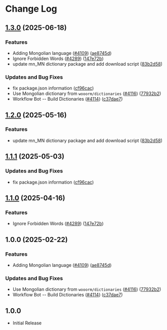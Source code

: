 # Change Log

## [1.3.0](https://github.com/JoshuaKGoldberg/cspell-dicts/compare/@cspell/dict-mn-mn@1.2.0...@cspell/dict-mn-mn@1.3.0) (2025-06-18)


### Features

* Adding Mongolian language ([#4109](https://github.com/JoshuaKGoldberg/cspell-dicts/issues/4109)) ([ae8745d](https://github.com/JoshuaKGoldberg/cspell-dicts/commit/ae8745deab0a57a45e59cbd32373113809710982))
* Ignore Forbidden Words ([#4289](https://github.com/JoshuaKGoldberg/cspell-dicts/issues/4289)) ([147e72b](https://github.com/JoshuaKGoldberg/cspell-dicts/commit/147e72b3a2acbf54013fc46f36f18cb17b8d6ba7))
* update mn_MN dictionary package and add download script ([83b2d58](https://github.com/JoshuaKGoldberg/cspell-dicts/commit/83b2d583166512b05c572f92b28ad05e1843ba84))


### Updates and Bug Fixes

* fix package.json information ([cf96cac](https://github.com/JoshuaKGoldberg/cspell-dicts/commit/cf96cace738432c4fb006460f5ca0f1b79e38a8b))
* Use Mongolian dictionary from `wooorm/dictionaries` ([#4116](https://github.com/JoshuaKGoldberg/cspell-dicts/issues/4116)) ([77932b2](https://github.com/JoshuaKGoldberg/cspell-dicts/commit/77932b27b40283862aa04f5df7bd269492a3c46f))
* Workflow Bot -- Build Dictionaries ([#4114](https://github.com/JoshuaKGoldberg/cspell-dicts/issues/4114)) ([c37dae7](https://github.com/JoshuaKGoldberg/cspell-dicts/commit/c37dae7d20b8448ff92361dd72f65c10701be616))

## [1.2.0](https://github.com/streetsidesoftware/cspell-dicts/compare/@cspell/dict-mn-mn@1.1.1...@cspell/dict-mn-mn@1.2.0) (2025-05-16)


### Features

* update mn_MN dictionary package and add download script ([83b2d58](https://github.com/streetsidesoftware/cspell-dicts/commit/83b2d583166512b05c572f92b28ad05e1843ba84))

## [1.1.1](https://github.com/streetsidesoftware/cspell-dicts/compare/@cspell/dict-mn-mn@1.1.0...@cspell/dict-mn-mn@1.1.1) (2025-05-03)


### Updates and Bug Fixes

* fix package.json information ([cf96cac](https://github.com/streetsidesoftware/cspell-dicts/commit/cf96cace738432c4fb006460f5ca0f1b79e38a8b))

## [1.1.0](https://github.com/streetsidesoftware/cspell-dicts/compare/@cspell/dict-mn-mn@1.0.0...@cspell/dict-mn-mn@1.1.0) (2025-04-16)


### Features

* Ignore Forbidden Words ([#4289](https://github.com/streetsidesoftware/cspell-dicts/issues/4289)) ([147e72b](https://github.com/streetsidesoftware/cspell-dicts/commit/147e72b3a2acbf54013fc46f36f18cb17b8d6ba7))

## 1.0.0 (2025-02-22)


### Features

* Adding Mongolian language ([#4109](https://github.com/streetsidesoftware/cspell-dicts/issues/4109)) ([ae8745d](https://github.com/streetsidesoftware/cspell-dicts/commit/ae8745deab0a57a45e59cbd32373113809710982))


### Updates and Bug Fixes

* Use Mongolian dictionary from `wooorm/dictionaries` ([#4116](https://github.com/streetsidesoftware/cspell-dicts/issues/4116)) ([77932b2](https://github.com/streetsidesoftware/cspell-dicts/commit/77932b27b40283862aa04f5df7bd269492a3c46f))
* Workflow Bot -- Build Dictionaries ([#4114](https://github.com/streetsidesoftware/cspell-dicts/issues/4114)) ([c37dae7](https://github.com/streetsidesoftware/cspell-dicts/commit/c37dae7d20b8448ff92361dd72f65c10701be616))

## 1.0.0

- Initial Release

